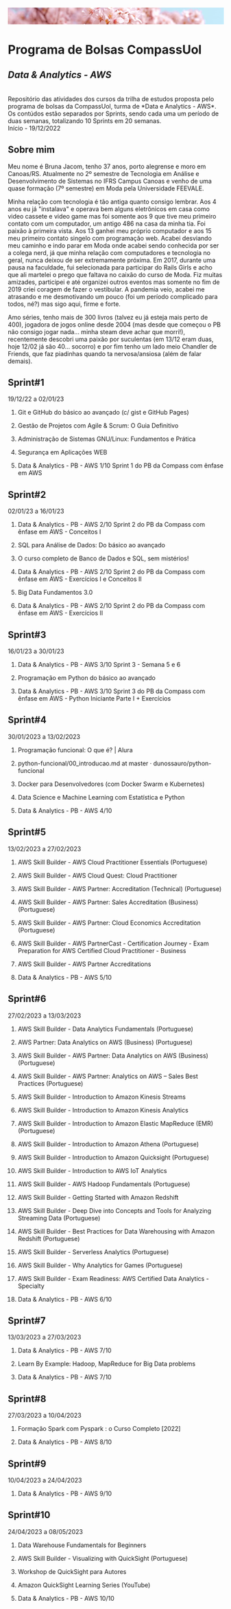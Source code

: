 ![barratop][def]

# Programa de Bolsas CompassUol 

## *Data & Analytics - AWS*

<br>
Repositório das atividades dos cursos da trilha de estudos proposta pelo programa de bolsas da CompassUol, turma de *Data e Analytics - AWS*. 
Os contúdos estão separados por Sprints, sendo cada uma um período de duas semanas, totalizando 10 Sprints em 20 semanas.

<br>
Início - 19/12/2022

## Sobre mim
Meu nome é Bruna Jacom, tenho 37 anos, porto alegrense e moro em Canoas/RS. Atualmente no 2º semestre de Tecnologia em Análise e Desenvolvimento de Sistemas no IFRS Campus Canoas e venho de uma quase formação (7º semestre) em Moda pela Universidade FEEVALE.

Minha relação com tecnologia é tão antiga quanto consigo lembrar. Aos 4 anos eu já "instalava" e operava bem alguns eletrônicos em casa como video cassete e video game mas foi somente aos 9 que tive meu primeiro contato com um computador, um antigo 486 na casa da minha tia. Foi paixão à primeira vista. 
Aos 13 ganhei meu próprio computador e aos 15 meu primeiro contato singelo com programação web. 
Acabei desviando meu caminho e indo parar em Moda onde acabei sendo conhecida por ser a colega nerd, já que minha relação com computadores e tecnologia no geral, nunca deixou de ser extremamente próxima.
Em 2017, durante uma pausa na faculdade, fui selecionada para participar do Rails Girls e acho que ali martelei o prego que faltava no caixão do curso de Moda. Fiz muitas amizades, participei e até organizei outros eventos mas somente no fim de 2019 criei coragem de fazer o vestibular. A pandemia veio, acabei me atrasando e me desmotivando um pouco (foi um período complicado para todos, né?) mas sigo aqui, firme e forte.

Amo séries, tenho mais de 300 livros (talvez eu já esteja mais perto de 400), jogadora de jogos online desde 2004 (mas desde que começou o PB não consigo jogar nada... minha steam deve achar que morri!), recentemente descobri uma paixão por suculentas (em 13/12 eram duas, hoje 12/02 já são 40... socorro) e por fim tenho um lado meio Chandler de Friends, que faz piadinhas quando ta nervosa/ansiosa (além de falar demais). 


## Sprint#1
19/12/22 a 02/01/23

 1. Git e GitHub do básico ao avançado (c/ gist e GitHub Pages)
 
 2. Gestão de Projetos com Agile & Scrum: O Guia Definitivo
 
 3. Administração de Sistemas GNU/Linux: Fundamentos e Prática

 4. Segurança em Aplicações WEB

 5. Data & Analytics - PB - AWS 1/10
     Sprint 1 do PB da Compass com ênfase em AWS

## Sprint#2
02/01/23 a 16/01/23

 1. Data & Analytics - PB - AWS 2/10
      Sprint 2 do PB da Compass com ênfase em AWS - Conceitos I
      
 2. SQL para Análise de Dados: Do básico ao avançado
 
 3. O curso completo de Banco de Dados e SQL, sem mistérios!
 
 4. Data & Analytics - PB - AWS 2/10
	  Sprint 2 do PB da Compass com ênfase em AWS - Exercícios I e Conceitos II
 
 5. Big Data Fundamentos 3.0

 6. Data & Analytics - PB - AWS 2/10
      Sprint 2 do PB da Compass com ênfase em AWS - Exercícios II

## Sprint#3
16/01/23 a 30/01/23

 1. Data & Analytics - PB - AWS 3/10 
      Sprint 3 - Semana 5 e 6
 
 2. Programação em Python do básico ao avançado
 
 3. Data & Analytics - PB - AWS 3/10
      Sprint 3 do PB da Compass com ênfase em AWS - Python Iniciante Parte I + Exercícios

## Sprint#4
30/01/2023 a 13/02/2023

 1. Programação funcional: O que é? | Alura
     
 2. python-funcional/00_introducao.md at master · dunossauro/python-funcional
     
 3. Docker para Desenvolvedores (com Docker Swarm e Kubernetes)
 
 4. Data Science e Machine Learning com Estatística e Python
 
 5. Data & Analytics - PB - AWS 4/10

## Sprint#5
13/02/2023 a 27/02/2023

 1. AWS Skill Builder - AWS Cloud Practitioner Essentials (Portuguese)

 2. AWS Skill Builder - AWS Cloud Quest: Cloud Practitioner

 3. AWS Skill Builder - AWS Partner: Accreditation (Technical)
    (Portuguese)

 4. AWS Skill Builder - AWS Partner: Sales Accreditation (Business)
    (Portuguese)

 5. AWS Skill Builder - AWS Partner: Cloud Economics Accreditation
    (Portuguese)

 6. AWS Skill Builder - AWS PartnerCast - Certification Journey - Exam
    Preparation for AWS Certified Cloud Practitioner - Business

 7. AWS Skill Builder - AWS Partner Accreditations

 8. Data & Analytics - PB - AWS 5/10

## Sprint#6
27/02/2023 a 13/03/2023

 1. AWS Skill Builder - Data Analytics Fundamentals (Portuguese)

 2. AWS Partner: Data Analytics on AWS (Business) (Portuguese)

 3. AWS Skill Builder - AWS Partner: Data Analytics on AWS (Business)
    (Portuguese)

 4. AWS Skill Builder - AWS Partner: Analytics on AWS – Sales Best
    Practices (Portuguese)

 5. AWS Skill Builder - Introduction to Amazon Kinesis Streams

 6. AWS Skill Builder - Introduction to Amazon Kinesis Analytics

 7. AWS Skill Builder - Introduction to Amazon Elastic MapReduce (EMR)
    (Portuguese)

 8. AWS Skill Builder - Introduction to Amazon Athena (Portuguese)

 9. AWS Skill Builder - Introduction to Amazon Quicksight (Portuguese)

 10. AWS Skill Builder - Introduction to AWS IoT Analytics

 11. AWS Skill Builder - AWS Hadoop Fundamentals (Portuguese)

 12. AWS Skill Builder - Getting Started with Amazon Redshift
 
 13. AWS Skill Builder - Deep Dive into Concepts and Tools for Analyzing
     Streaming Data (Portuguese)

 14. AWS Skill Builder - Best Practices for Data Warehousing with Amazon
     Redshift (Portuguese)

 15. AWS Skill Builder - Serverless Analytics (Portuguese)

 16. AWS Skill Builder - Why Analytics for Games (Portuguese)

 17. AWS Skill Builder - Exam Readiness: AWS Certified Data Analytics -
     Specialty

 18. Data & Analytics - PB - AWS 6/10

   

## Sprint#7
13/03/2023 a 27/03/2023

 1. Data & Analytics - PB - AWS 7/10
 
 2. Learn By Example: Hadoop, MapReduce for Big Data problems
 
 3. Data & Analytics - PB - AWS 7/10

## Sprint#8
27/03/2023 a 10/04/2023

 1. Formação Spark com Pyspark : o Curso Completo [2022]

 2. Data & Analytics - PB - AWS 8/10

## Sprint#9
10/04/2023 a 24/04/2023

  1. Data & Analytics - PB - AWS 9/10

## Sprint#10
24/04/2023 a 08/05/2023

 1. Data Warehouse Fundamentals for Beginners
 
 2. AWS Skill Builder - Visualizing with QuickSight (Portuguese)
 
 3. Workshop de QuickSight para Autores
 
 4. Amazon QuickSight Learning Series (YouTube)
 
 5. Data & Analytics - PB - AWS 10/10

 [def]: Img/barra.png 